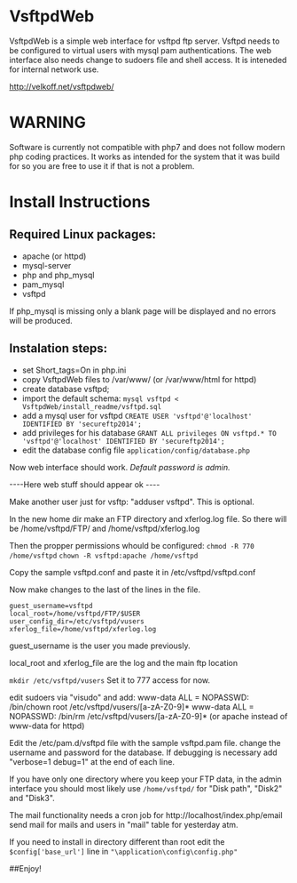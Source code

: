 VsftpdWeb
=========
VsftpdWeb is a simple web interface for vsftpd ftp server.
Vsftpd needs to be configured to virtual users with mysql pam authentications.
The web interface also needs change to sudoers file and shell access.
It is inteneded for internal network use.

http://velkoff.net/vsftpdweb/

WARNING
==========
Software is currently not compatible with php7 and does not follow modern php coding practices. It works as intended for the system that it was build for so you are free to use it if that is not a problem.

Install Instructions
==========

Required Linux packages:
-----------------------

* apache (or httpd)
* mysql-server
* php and php_mysql
* pam_mysql
* vsftpd

If php_mysql is missing only a blank page will be displayed and no errors will be produced.

Instalation steps:
-----------------

* set Short_tags=On in php.ini
* copy VsftpdWeb files to /var/www/ (or /var/www/html for httpd)
* create database vsftpd;
* import the default schema: `mysql vsftpd < VsftpdWeb/install_readme/vsftpd.sql`
* add a mysql user for vsftpd `CREATE USER 'vsftpd'@'localhost' IDENTIFIED BY 'secureftp2014';`
* add privileges for his database `GRANT ALL privileges ON vsftpd.* TO 'vsftpd'@'localhost' IDENTIFIED BY 'secureftp2014';`
* edit the database config file `application/config/database.php`


Now web interface should work. *Default password is admin.*

----Here web stuff should appear ok ----


Make another user just for vsftp:  "adduser vsftpd". This is optional.

In the new home dir make an FTP directory and xferlog.log file.
So there will be /home/vsftpd/FTP/ and /home/vsftpd/xferlog.log

Then the propper permissions whould be configured:
`chmod -R 770 /home/vsftpd`
`chown -R vsftpd:apache /home/vsftpd`

Copy the sample vsftpd.conf and paste it in /etc/vsftpd/vsftpd.conf

Now make changes to the last of the lines in the file.


    guest_username=vsftpd 
    local_root=/home/vsftpd/FTP/$USER   
    user_config_dir=/etc/vsftpd/vusers
    xferlog_file=/home/vsftpd/xferlog.log


guest_username is the user you made previously.

local_root and xferlog_file are the log and the main ftp location



`mkdir /etc/vsftpd/vusers`
Set it to 777 access for now.

edit sudoers via "visudo" and add:
    www-data ALL = NOPASSWD: /bin/chown root /etc/vsftpd/vusers/[a-zA-Z0-9]* 
    www-data ALL = NOPASSWD: /bin/rm /etc/vsftpd/vusers/[a-zA-Z0-9]* 
(or apache instead of www-data for httpd)

Edit the /etc/pam.d/vsftpd file with the sample vsftpd.pam file. change the username and password for the database.
If debugging is necessary add "verbose=1 debug=1" at the end of each line.



If you have only one directory where you keep your FTP data, in the admin interface you should most likely use `/home/vsftpd/` for "Disk path", "Disk2" and "Disk3".

The mail functionality needs a cron job for http://localhost/index.php/email send mail for mails and users in "mail" table for yesterday atm.

If you need to install in directory different than root edit the `$config['base_url']` line in `"\application\config\config.php"`

##Enjoy!
